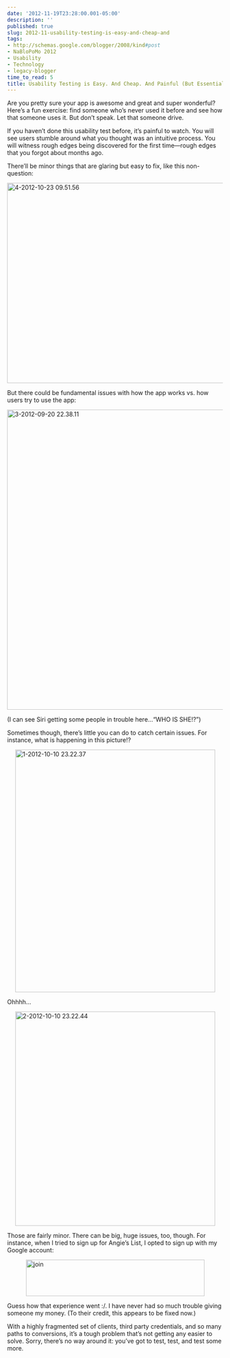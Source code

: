```yaml
---
date: '2012-11-19T23:28:00.001-05:00'
description: ''
published: true
slug: 2012-11-usability-testing-is-easy-and-cheap-and
tags:
- http://schemas.google.com/blogger/2008/kind#post
- NaBloPoMo 2012
- Usability
- Technology
- legacy-blogger
time_to_read: 5
title: Usability Testing is Easy. And Cheap. And Painful (But Essential!)
---
```


<p>Are you pretty sure your app is awesome and great and super wonderful? Here’s a fun exercise: find someone who’s never used it before and see how that someone uses it. But don’t speak. Let that someone drive.</p>  <p>If you haven’t done this usability test before, it’s painful to watch. You will see users stumble around what you thought was an intuitive process. You will witness rough edges being discovered for the first time—rough edges that you forgot about months ago.</p>  <p>There’ll be minor things that are glaring but easy to fix, like this non-question: </p>  <p><img alt="4-2012-10-23 09.51.56" height="467" src="http://lh6.ggpht.com/-cZ6O4OHfFqM/UKsG297bm2I/AAAAAAAAFXo/dqiQwTBU9gI/4-2012-10-23%25252009.51.56%25255B3%25255D.jpg?imgmax=800" style="float: none; margin: 3px auto; display: block;" title="4-2012-10-23 09.51.56" width="700" /></p>  <p>But there could be fundamental issues with how the app works vs. how users try to use the app:</p>  <p><img alt="3-2012-09-20 22.38.11" height="700" src="http://lh5.ggpht.com/-RgRPqS5FV6U/UKsG6caw0VI/AAAAAAAAFXw/SVZmTOSWZ3A/3-2012-09-20%25252022.38.11%25255B3%25255D.jpg?imgmax=800" style="float: none; margin: 3px auto; display: block;" title="3-2012-09-20 22.38.11" width="536" /></p>    <p>(I can see Siri getting some people in trouble here…“WHO IS SHE!?”)</p>  <p>Sometimes though, there’s little you can do to catch certain issues. For instance, what is happening in this picture!?</p>  <p><img alt="1-2012-10-10 23.22.37" height="566" src="http://lh5.ggpht.com/-3jQr2lM5SeY/UKsG7eQEvjI/AAAAAAAAFX4/1RaEFIVY8Lg/1-2012-10-10%25252023.22.37%25255B7%25255D.jpg?imgmax=800" style="float: none; margin: 3px auto; display: block;" title="1-2012-10-10 23.22.37" width="467" /></p>  <p>Ohhhh…</p>  <p><img alt="2-2012-10-10 23.22.44" height="500" src="http://lh3.ggpht.com/-Js86gy1AY4s/UKsG8lftIRI/AAAAAAAAFYA/znrx06g89_s/2-2012-10-10%25252023.22.44%25255B7%25255D.jpg?imgmax=800" style="float: none; margin: 3px auto; display: block;" title="2-2012-10-10 23.22.44" width="467" /></p>    <p>Those are fairly minor. There can be big, huge issues, too, though. For instance, when I tried to sign up for Angie’s List, I opted to sign up with my Google account:</p>  <p><img alt="join" height="85" src="http://lh5.ggpht.com/-XuOTLcl-mzQ/UKsG9zVSHOI/AAAAAAAAFYI/l5Xdg7p4jqY/join%25255B2%25255D.png?imgmax=800" style="float: none; margin: 3px auto; display: block;" title="join" width="417" /></p>  <p>Guess how that experience went :/. I have never had so much trouble giving someone my money. (To their credit, this appears to be fixed now.)</p>  <p>With a highly fragmented set of clients, third party credentials, and so many paths to conversions, it’s a tough problem that’s not getting any easier to solve. Sorry, there’s no way around it: you’ve got to test, test, and test some more.</p>
